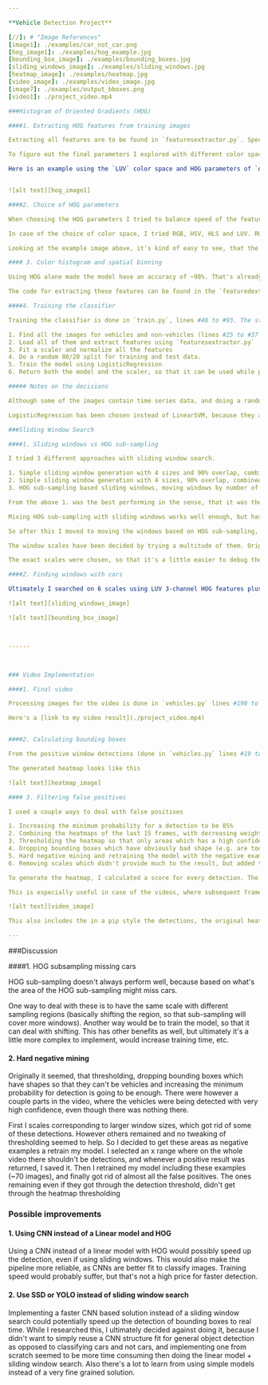 ```yaml
---

**Vehicle Detection Project**

[//]: # "Image References"
[image1]: ./examples/car_not_car.png
[hog_image1]: ./examples/hog_example.jpg
[bounding_box_image]: ./examples/bounding_boxes.jpg
[sliding_windows_image]: ./examples/sliding_windows.jpg
[heatmap_image]: ./examples/heatmap.jpg
[video_image]: ./examples/video_image.jpg
[image7]: ./examples/output_bboxes.png
[video1]: ./project_video.mp4

###Histogram of Oriented Gradients (HOG)

####1. Extracting HOG features from training images

Extracting all features are to be found in `featuresextractor.py`. Specifically HOG is done between lines #32 and #54.   

To figure out the final parameters I explored with different color spaces, orientations and pixel per cells. I trained the model with a couple different settings and checked how some random images look.

Here is an example using the `LUV` color space and HOG parameters of `orientations=9`, `pixels_per_cell=(8, 8)` and `cells_per_block=(2, 2)`:


![alt text][hog_image1]

####2. Choice of HOG parameters

When choosing the HOG parameters I tried to balance speed of the feature generation, the overlap possible when doing hog sub-sampling, and also the prediction accuracy of the models. I.e. choosing pixel per cells below 8 (e.g. 4) would increase the features extraction time by a lot wouldn't really change the prediction accuracy, and even though it's possible to have a higher percentage overlap between search windows, it won't really help the detection much.

In case of the choice of color space, I tried RGB, HSV, HLS and LUV. RGB was the worth, all others seemed to work quite well. LUV was the best. Also, when deciding which channels to use, there was very little different between using the L channel vs. all three channels. But there still was an ~1 percent increase in the accuracy, so I ended up using all channels.

Looking at the example image above, it's kind of easy to see, that the L channel has most of the information for HOG, but other channels provide some information too, even if sometimes it is having almost no HOG information.

#### 3. Color histogram and spatial binning

Using HOG alone made the model have an accuracy of ~98%. That's already quite good, but having better accuracy helps deal with false positives, so I decided to add features from color histogram and spatially binned image. Adding these increased the model accuracy by about ~1%.

The code for extracting these features can be found in the `featuredextractor.py` between line #21 and #30

####4. Training the classifier

Training the classifier is done in `train.py`, lines #40 to #93. The steps of these are:

1. Find all the images for vehicles and non-vehicles (lines #25 to #37 `train.py`)
2. Load all of them and extract features using `featuresextractor.py`
3. Fit a scaler and normalize all the features
4. Do a random 80/20 split for training and test data.
5. Train the model using LogisticRegression
6. Return both the model and the scaler, so that it can be used while preparing data and prediting

##### Notes on the decisions

Although some of the images contain time series data, and doing a random split can skew the accuracy so that it looks better, the model is simple enough, that I deemed this an acceptable solution. The reported accuracy of the model has to be taken with a grain of salt though (it's 99.3%).

LogisticRegression has been chosen instead of LinearSVM, because they are very similar, but LogisticRegression uses log loss function and also reports proper probabilities, which I found working with easier. Further, based on my tests the accuracy of the two models are very close to each other.

###Sliding Window Search

####1. Sliding windows vs HOG sub-sampling

I tried 3 different approaches with sliding window search.

1. Simple sliding window generation with 4 sizes and 90% overlap, combined with separate HOG generation for the window contents (`sliding_window.py` and `featuresextractor.py` lines #111 to #123)
2. Simple sliding window generation with 4 sizes, 90% overlap, combined with HOG sub-sampling (`sliding_window.py` and `featuresextractor.py` lines #56 to #99)
3. HOG sub-sampling based sliding windows, moving windows by number of HOG cells, and doing HOG sampling using 6 scales (`featuresextractor.py` lines #125 to #200)

From the above 1. was the best performing in the sense, that it was the best at finding cars. However that was the slowest as well, so I moved to doing HOG sub-sampling

Mixing HOG sub-sampling with sliding windows works well enough, but has the problem, that sometimes it uses the same features for 2 windows which are close enough together so that they have the same HOG coordinates. I.e. having a window of size 50 slide with 90% overlap moves it by 5 pixels. HOG sub-sampling on the other hand can only move by 8 pixels, hence there will be windows which have the same HOG and color features.

So after this I moved to moving the windows based on HOG sub-sampling, which with the params I have (8 pixels per cell, 1 cell per step) can do a 87.5% overlap. 

The window scales have been decided by trying a multitude of them. Originally I tried scales from 0.5 to 5.0. However, it became clear, that 0.5 doesn't add anything and 4.0 and 5.0 both mostly just introduced false positives (my assumption is, this happens because compressing the image that much makes areas with shadows look very similar to cars on HOG and maybe for color features as well).

The exact scales were chosen, so that it's a little easier to debug the process in some sense. Also the scale of 1/.65 is used with 2 different regions for better detection (i.e. it would totally miss the white car on some images, once it's a bit farther, and no other scales would find it either). This admittedly is a little bit of a hack, but works well enough.

####2. Finding windows with cars

Ultimately I searched on 6 scales using LUV 3-channel HOG features plus spatially binned color and histograms of color in the feature vector, which provided a nice result.  Here are some example images:

![alt text][sliding_windows_image]

![alt text][bounding_box_image]



------



### Video Implementation

####1. Final video

Processing images for the video is done in `vehicles.py` lines #190 to #237

Here's a [link to my video result](./project_video.mp4)


####2. Calculating bounding boxes

From the positive window detections (done in `vehicles.py` lines #19 to #75) I created a heatmap, using the scores returned. I then used `scipy.ndimage.measurements.label()` to identify individual blobs in the heatmap.  I then assumed each blob corresponded to a vehicle.  I constructed bounding boxes to cover the area of each blob detected (`vehicles.py` lines #78 to #114)

The generated heatmap looks like this

![alt text][heatmap_image]

#### 3. Filtering false positives

I used a couple ways to deal with false positives

1. Increasing the minimum probability for a detection to be 85%
2. Combining the heatmaps of the last 15 frames, with decreasing weights the older the frame
3. Thresholding the heatmap so that only areas which has a high confidence remain
4. Dropping bounding boxes which have obviously bad shape (e.g. are too high compared to their width)
5. Hard negative mining and retraining the model with the negative examples
6. Removing scales which didn't provide much to the result, but added too many false detections

To generate the heatmap, I calculated a score for every detection. The score was calculated by linearly scaling the probability from between 0.85-1.0 to between 1-5. This way I could be sure, that a high confidence detection is never removed by thresholding, and that an area has to have more than one low confidence detections to qualify. 

This is especially useful in case of the videos, where subsequent frames very rarely have multiple detections when they are false positive. The result looks like below.

![alt text][video_image]

This also includes the in a pip style the detections, the original heatmap and the thresholded heatmap. The heatmap is thresholded both to minimum and maximum values, so that we can have a better picture of where the bounding boxes are.

---
```


###Discussion

####1. HOG subsampling missing cars

HOG sub-sampling doesn't always perform well, because based on what's the area of the HOG sub-sampling might miss cars.

One way to deal with these is to have the same scale with different sampling regions (basically shifting the region, so that sub-sampling will cover more windows). Another way would be to train the model, so that it can deal with shifting. This has other benefits as well, but ultimately it's a little more complex to implement, would increase training time, etc.

#### 2. Hard negative mining

Originally it seemed, that thresholding, dropping bounding boxes which have shapes so that they can't be vehicles and increasing the minimum probability for detection is going to be enough. There were however a couple parts in the video, where the vehicles were being detected with very high confidence, even though there was nothing there.

First I scales corresponding to larger window sizes, which got rid of some of these detections. However others remained and no tweaking of thresholding seemed to help. So I decided to get these areas as negative examples a retrain my model. I selected an x range where on the whole video there shouldn't be detections, and whenever a positive result was returned, I saved it. Then I retrained my model including these examples (~70 images), and finally got rid of almost all the false positives. The ones remaining even if they got through the detection threshold, didn't get through the heatmap thresholding

### Possible improvements

#### 1. Using CNN instead of a Linear model and HOG

Using a CNN instead of a linear model with HOG would possibly speed up the detection, even if using sliding windows. This would also make the pipeline more reliable, as CNNs are better fit to classify images. Training speed would probably suffer, but that's not a high price for faster detection.

#### 2. Use SSD or YOLO instead of sliding window search

Implementing a faster CNN based solution instead of a sliding window search could potentially speed up the detection of bounding boxes to real time. While I researched this, I ultimately decided against doing it, because I didn't want to simply reuse a CNN structure fit for general object detection as opposed to classifying cars and not cars, and implementing one from scratch seemed to be more time consuming then doing the linear model + sliding window search. Also there's a lot to learn from using simple models instead of a very fine grained solution.

